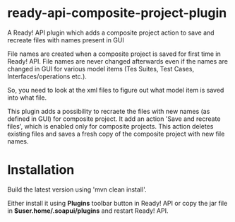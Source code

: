 # ready-api-composite-project-plugin
A Ready! API plugin which adds a composite project action to save and recreate files with names present in GUI

File names are created when a composite project is saved for first time in Ready! API. File names are never changed afterwards even if the names are changed in GUI for various model items (Tes Suites, Test Cases, Interfaces/operations etc.).

So, you need to look at the xml files to figure out what model item is saved into what file. 

This plugin adds a possibility to recraete the files with new names (as defined in GUI) for composite project. It add an action 'Save and recreate files', which is enabled only for composite projects.
This action deletes existing files and saves a fresh copy of the composite project with new file names.

# Installation
Build the latest version using 'mvn clean install'.

Either install it using **Plugins** toolbar button in Ready! API or copy the jar file in **$user.home/.soapui/plugins** and restart Ready! API.
